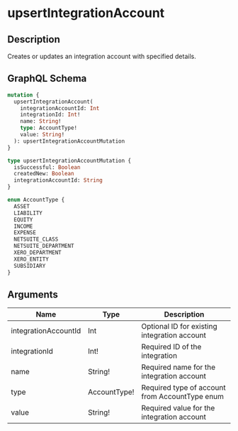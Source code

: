 # upsertIntegrationAccount

## Description
Creates or updates an integration account with specified details.

## GraphQL Schema
```graphql
mutation {
  upsertIntegrationAccount(
    integrationAccountId: Int
    integrationId: Int!
    name: String!
    type: AccountType!
    value: String!
  ): upsertIntegrationAccountMutation
}

type upsertIntegrationAccountMutation {
  isSuccessful: Boolean
  createdNew: Boolean
  integrationAccountId: String
}

enum AccountType {
  ASSET
  LIABILITY
  EQUITY
  INCOME
  EXPENSE
  NETSUITE_CLASS
  NETSUITE_DEPARTMENT
  XERO_DEPARTMENT
  XERO_ENTITY
  SUBSIDIARY
}
```

## Arguments
| Name | Type | Description |
|------|------|-------------|
| integrationAccountId | Int | Optional ID for existing integration account |
| integrationId | Int! | Required ID of the integration |
| name | String! | Required name for the integration account |
| type | AccountType! | Required type of account from AccountType enum |
| value | String! | Required value for the integration account |